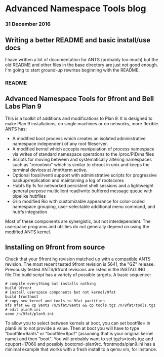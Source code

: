 # Advanced Namespace Tools blog
### 31 December 2016

## Writing a better README and basic install/use docs

I have written a lot of documentation for ANTS (probably too much) but the old README and other files in the base directory are just not good enough. I'm going to start ground-up rewrites beginning with the README.

### README

## Advanced Namespace Tools for 9front and Bell Labs Plan 9

This is a toolkit of additions and modifications to Plan 9. It is designed to make Plan 9 installations, on single machines or on networks, more flexible. ANTS has:

* A modified boot process which creates an isolated administrative namespace independent of any root fileserver.
* A modified kernel which accepts manipulation of process namespace via writes of standard namespace operations to the /proc/PID/ns files
* Scripts for moving between and systematically altering namespaces such as "rerootwin" which is similar to chroot in unix and keeps the terminal devices at /mnt/term active.
* Optional fossil/venti support with administrative scripts for progressive backup/replication and maintaining a log of rootscores
* Hubfs 9p fs for networked persistent shell sessions and a lightweight general purpose multiclient read/write buffered message queue with pipelike hubfiles
* Grio modified Rio with customizable appearance for color-coded namespace grouping, user-selectable additional menu command, and hubfs integration

Most of these components are synergistic, but not interdependent. The userspace programs and utilities do not generally depend on using the modified ANTS kernel.

## Installing on 9front from source

Check that your 9front hg revision matched up with a compatible ANTS revision. The most recent tested 9front revision is 5641, the "GZ" release. Previously tested ANTS/9front revisions are listed in the INSTALLING file.The build script has a variety of possible targets. A basic sequence:

	# compile everything but installs nothing
	build 9front
	# install userspace components but not kernel/9fat
	build fronthost 
	# copy new kernel and tools to 9fat partition
	9fs 9fat && cp 9ants /n/9fat/9ants && cp tools.tgz /n/9fat/tools.tgz
	# edit plan9.ini
	acme /n/9fat/plan9.ini

To allow you to select between kernels at boot, you can set bootfile= in plan9.ini to not provide a value. Then at boot you will have to type "bootfile=9ants" or "bootfile=9pcf" (assuming that is your original kernel name) and then "boot". You will probably want to set tgzfs=tools.tgz and cpuport=17060 and possibly bootcmd=plan9rc. frontmods/plan9.ini has a minimal example that works with a fresh install to a qemu vm, for instance. 